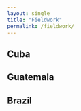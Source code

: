 ```yaml
---
layout: single
title: "Fieldwork"
permalink: /fieldwork/
---
```


## Cuba



## Guatemala


## Brazil


